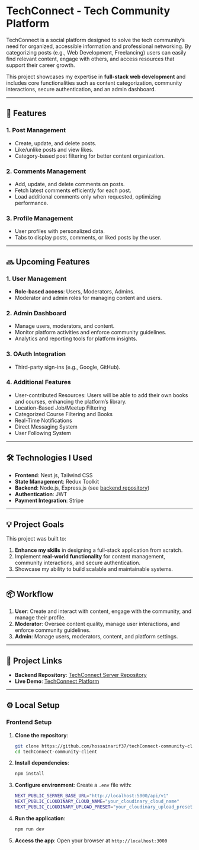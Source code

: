 # TechConnect - Tech Community Platform

TechConnect is a social platform designed to solve the tech community’s need for organized,
accessible information and professional networking. By categorizing posts (e.g., Web Development, Freelancing) users can easily find relevant content, engage with others, and access resources that support their career growth.

This project showcases my expertise in **full-stack web development** and includes core functionalities such as content categorization, community interactions, secure authentication, and an admin dashboard.

---

## 🚀 Features
### **1. Post Management**
- Create, update, and delete posts.
- Like/unlike posts and view likes.
- Category-based post filtering for better content organization.

### **2. Comments Management**
- Add, update, and delete comments on posts.
- Fetch latest comments efficiently for each post.
- Load additional comments only when requested, optimizing performance.

### **3. Profile Management**
- User profiles with personalized data.
- Tabs to display posts, comments, or liked posts by the user.

---

## 🔜 Upcoming Features
### **1. User Management**
- **Role-based access**: Users, Moderators, Admins.
- Moderator and admin roles for managing content and users.

### **2. Admin Dashboard**
- Manage users, moderators, and content.
- Monitor platform activities and enforce community guidelines.
- Analytics and reporting tools for platform insights.

### **3. OAuth Integration**
- Third-party sign-ins (e.g., Google, GitHub).

### **4. Additional Features**
- User-contributed Resources: Users will be able to add their own books and courses, enhancing the platform’s library.
- Location-Based Job/Meetup Filtering
- Categorized Course Filtering and Books
- Real-Time Notifications
- Direct Messaging System
- User Following System

---

## 🛠️ Technologies I Used
- **Frontend**: Next.js, Tailwind CSS
- **State Management**: Redux Toolkit
- **Backend**: Node.js, Express.js (see [backend repository](https://github.com/hossainarif37/techConnect-community-server.git))
- **Authentication**: JWT
- **Payment Integration**: Stripe

---

## 💡 Project Goals
This project was built to:
1. **Enhance my skills** in designing a full-stack application from scratch.
2. Implement **real-world functionality** for content management, community interactions, and secure authentication.
3. Showcase my ability to build scalable and maintainable systems.

---

## 📦 Workflow
1. **User**: Create and interact with content, engage with the community, and manage their profile.
2. **Moderator**: Oversee content quality, manage user interactions, and enforce community guidelines.
3. **Admin**: Manage users, moderators, content, and platform settings.

---

## 🔗 Project Links
- **Backend Repository**: [TechConnect Server Repository](https://github.com/hossainarif37/techConnect-community-server.git)
- **Live Demo**: [TechConnect Platform](https://tech-connect-community.vercel.app)

---

## ⚙️ Local Setup

### **Frontend Setup**
1. **Clone the repository**:
    ```bash
    git clone https://github.com/hossainarif37/techConnect-community-client.git
    cd techConnect-community-client
    ```

2. **Install dependencies**:
    ```bash
    npm install
    ```

3. **Configure environment**:
    Create a `.env` file with:
    ```bash
    NEXT_PUBLIC_SERVER_BASE_URL="http://localhost:5000/api/v1"
    NEXT_PUBLIC_CLOUDINARY_CLOUD_NAME="your_cloudinary_cloud_name"
    NEXT_PUBLIC_CLOUDINARY_UPLOAD_PRESET="your_cloudinary_upload_preset"
    ```

4. **Run the application**:
    ```bash
    npm run dev
    ```

5. **Access the app**:
    Open your browser at `http://localhost:3000`